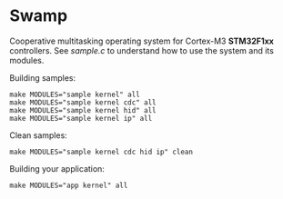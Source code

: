 # Swamp

Cooperative multitasking operating system for Cortex-M3 **STM32F1xx** controllers.
See *sample.c* to understand how to use the system and its modules.

Building samples:
```
make MODULES="sample kernel" all
make MODULES="sample kernel cdc" all
make MODULES="sample kernel hid" all
make MODULES="sample kernel ip" all
```

Clean samples:
```
make MODULES="sample kernel cdc hid ip" clean
```

Building your application:
```
make MODULES="app kernel" all
```
